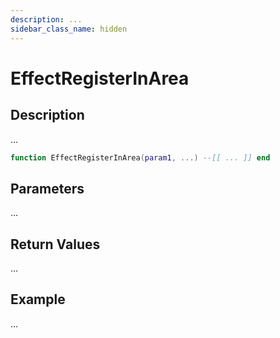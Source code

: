 ```yaml
---
description: ...
sidebar_class_name: hidden
---
```


# EffectRegisterInArea

## Description

...

```lua
function EffectRegisterInArea(param1, ...) --[[ ... ]] end
```

## Parameters

...

## Return Values

...

## Example

...

